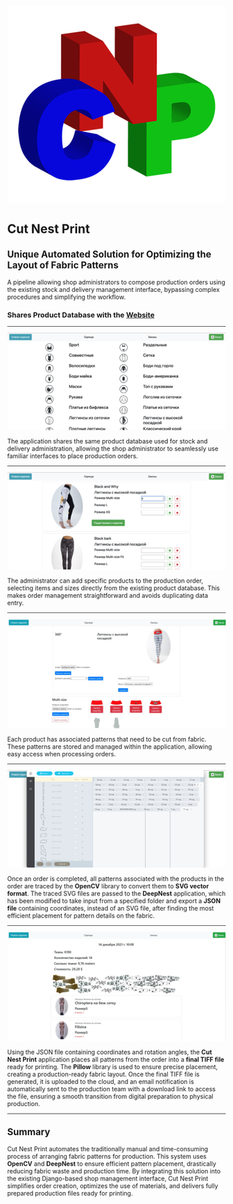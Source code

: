 ![Cut Nest Print Logo](https://github.com/Dogthemachine/CutNestPrint/blob/master/assets/img/CNP_logo-100.png)

# Cut Nest Print

## Unique Automated Solution for Optimizing the Layout of Fabric Patterns

A pipeline allowing shop administrators to compose production orders using the existing stock and delivery management interface, bypassing complex procedures and simplifying the workflow.

### Shares Product Database with the [Website](https://catcult.club/)

---

![Product Database Integration](https://github.com/Dogthemachine/CutNestPrint/blob/master/assets/img/1.png)

The application shares the same product database used for stock and delivery administration, allowing the shop administrator to seamlessly use familiar interfaces to place production orders.

---

![Adding Products to Orders](https://github.com/Dogthemachine/CutNestPrint/blob/master/assets/img/2.png)

The administrator can add specific products to the production order, selecting items and sizes directly from the existing product database. This makes order management straightforward and avoids duplicating data entry.

---

![Pattern Association](https://github.com/Dogthemachine/CutNestPrint/blob/master/assets/img/3.jpeg)

Each product has associated patterns that need to be cut from fabric. These patterns are stored and managed within the application, allowing easy access when processing orders.

---

![DeepNest Integration](https://github.com/Dogthemachine/CutNestPrint/blob/master/assets/img/5.png)

Once an order is completed, all patterns associated with the products in the order are traced by the **OpenCV** library to convert them to **SVG vector format**. The traced SVG files are passed to the **DeepNest** application, which has been modified to take input from a specified folder and export a **JSON file** containing coordinates, instead of an SVG file, after finding the most efficient placement for pattern details on the fabric.

---

![Final Layout Generation](https://github.com/Dogthemachine/CutNestPrint/blob/master/assets/img/8.jpeg)

Using the JSON file containing coordinates and rotation angles, the **Cut Nest Print** application places all patterns from the order into a **final TIFF file** ready for printing. The **Pillow** library is used to ensure precise placement, creating a production-ready fabric layout. Once the final TIFF file is generated, it is uploaded to the cloud, and an email notification is automatically sent to the production team with a download link to access the file, ensuring a smooth transition from digital preparation to physical production.

---

## Summary

Cut Nest Print automates the traditionally manual and time-consuming process of arranging fabric patterns for production. This system uses **OpenCV** and **DeepNest** to ensure efficient pattern placement, drastically reducing fabric waste and production time. By integrating this solution into the existing Django-based shop management interface, Cut Nest Print simplifies order creation, optimizes the use of materials, and delivers fully prepared production files ready for printing.
